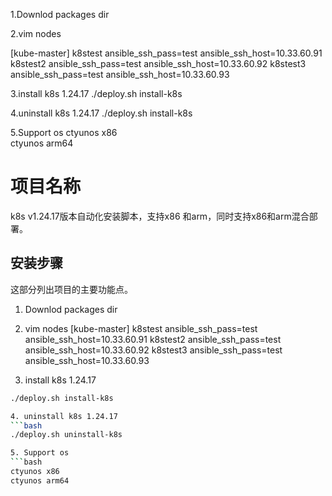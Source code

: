 1.Downlod  packages  dir


2.vim nodes

[kube-master]
k8stest ansible_ssh_pass=test ansible_ssh_host=10.33.60.91
k8stest2 ansible_ssh_pass=test ansible_ssh_host=10.33.60.92
k8stest3 ansible_ssh_pass=test ansible_ssh_host=10.33.60.93

3.install k8s 1.24.17
./deploy.sh install-k8s

4.uninstall k8s 1.24.17
./deploy.sh install-k8s

5.Support os
ctyunos x86    
ctyunos arm64



# 项目名称
k8s v1.24.17版本自动化安装脚本，支持x86 和arm，同时支持x86和arm混合部署。
 
## 安装步骤
这部分列出项目的主要功能点。
 
1. Downlod  packages  dir 

2. vim nodes
[kube-master]
k8stest ansible_ssh_pass=test ansible_ssh_host=10.33.60.91
k8stest2 ansible_ssh_pass=test ansible_ssh_host=10.33.60.92
k8stest3 ansible_ssh_pass=test ansible_ssh_host=10.33.60.93

3. install k8s 1.24.17
```bash
./deploy.sh install-k8s

4. uninstall k8s 1.24.17
```bash
./deploy.sh uninstall-k8s

5. Support os
```bash
ctyunos x86
ctyunos arm64 
